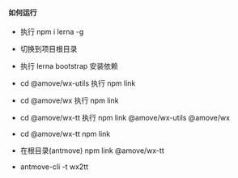#### 如何运行  

- 执行 npm i lerna -g

- 切换到项目根目录

- 执行 lerna bootstrap 安装依赖

- cd @amove/wx-utils 执行 npm link

- cd @amove/wx 执行 npm link

- cd @amove/wx-tt 执行 npm link @amove/wx-utils @amove/wx

- cd @amove/wx-tt npm link

- 在根目录(antmove) npm link @amove/wx-tt

- antmove-cli -t wx2tt

